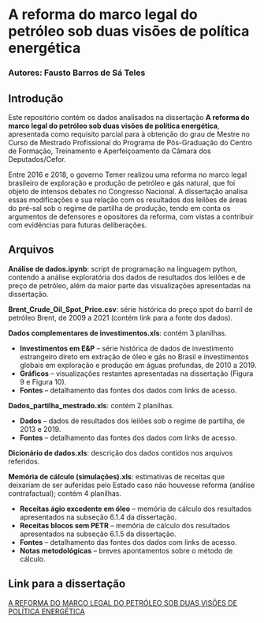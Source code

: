 # A reforma do marco legal do petróleo sob duas visões de política energética

### Autores: Fausto Barros de Sá Teles

## Introdução

Este repositório contém os dados analisados na dissertação **A reforma do marco legal do petróleo sob duas visões de política energética**, apresentada como requisito parcial para à obtenção do grau de Mestre no Curso de Mestrado Profissional do Programa de Pós-Graduação do Centro de Formação, Treinamento e Aperfeiçoamento da Câmara dos Deputados/Cefor.

Entre 2016 e 2018, o governo Temer realizou uma reforma no marco legal brasileiro de exploração e produção de petróleo e gás natural, que foi objeto de intensos debates no Congresso Nacional. A dissertação analisa essas modificações e sua relação com os resultados dos leilões de áreas do pré-sal sob o regime de partilha de produção, tendo em conta os argumentos de defensores e opositores da reforma, com vistas a contribuir com evidências para futuras deliberações.

## Arquivos

**Análise de dados.ipynb**: script de programação na linguagem python, contendo a análise exploratória dos dados de resultados dos leilões e de preço de petróleo, além da maior parte das visualizações apresentadas na dissertação.

**Brent_Crude_Oil_Spot_Price.csv**: série histórica do preço spot do barril de petróleo Brent, de 2009 a 2021 (contém link para a fonte dos dados).

**Dados complementares de investimentos.xls**: contém 3 planilhas.
* **Investimentos em E&P** – série histórica de dados de investimento estrangeiro direto em extração de óleo e gás no Brasil e investimentos globais em exploração e produção em águas profundas, de 2010 a 2019. 
* **Gráficos** – visualizações restantes apresentadas na dissertação (Figura 9 e Figura 10).
* **Fontes** – detalhamento das fontes dos dados com links de acesso.

**Dados_partilha_mestrado.xls**: contém 2 planilhas.
* **Dados** – dados de resultados dos leilões sob o regime de partilha, de 2013 e 2019.
* **Fontes** – detalhamento das fontes dos dados com links de acesso.

**Dicionário de dados.xls**: descrição dos dados contidos nos arquivos referidos.

**Memória de cálculo (simulações).xls**: estimativas de receitas que deixariam de ser auferidas pelo Estado caso não houvesse reforma (análise contrafactual); contém 4 planilhas.
* **Receitas ágio excedente em óleo** – memória de cálculo dos resultados apresentados na subseção 6.1.4 da dissertação.
* **Receitas blocos sem PETR** – memória de cálculo dos resultados apresentados na subseção 6.1.5 da dissertação.
* **Fontes** – detalhamento das fontes dos dados com links de acesso.
* **Notas metodológicas** – breves apontamentos sobre o método de cálculo.

## Link para a dissertação

[A REFORMA DO MARCO LEGAL DO PETRÓLEO SOB DUAS VISÕES DE POLÍTICA ENERGÉTICA](https://sucupira.capes.gov.br/sucupira/public/consultas/coleta/trabalhoConclusao/viewTrabalhoConclusao.jsf?popup=true&id_trabalho=9746381)

